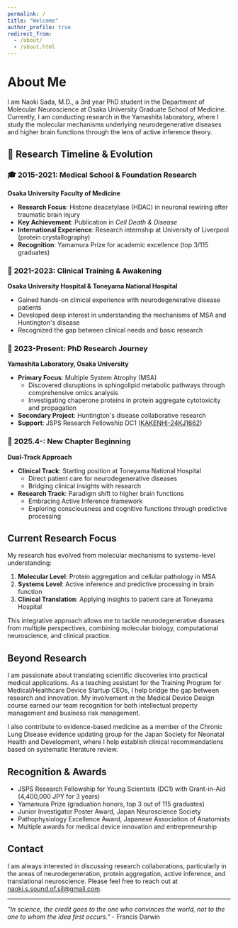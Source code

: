 ```yaml
---
permalink: /
title: "Welcome"
author_profile: true
redirect_from: 
  - /about/
  - /about.html
---
```


# About Me

I am Naoki Sada, M.D., a 3rd year PhD student in the Department of Molecular Neuroscience at Osaka University Graduate School of Medicine. Currently, I am conducting research in the Yamashita laboratory, where I study the molecular mechanisms underlying neurodegenerative diseases and higher brain functions through the lens of active inference theory.

## 📍 Research Timeline & Evolution

### 🎓 **2015-2021: Medical School & Foundation Research**
**Osaka University Faculty of Medicine**
- **Research Focus**: Histone deacetylase (HDAC) in neuronal rewiring after traumatic brain injury
- **Key Achievement**: Publication in *Cell Death & Disease* 
- **International Experience**: Research internship at University of Liverpool (protein crystallography)
- **Recognition**: Yamamura Prize for academic excellence (top 3/115 graduates)

### 🏥 **2021-2023: Clinical Training & Awakening**
**Osaka University Hospital & Toneyama National Hospital**
- Gained hands-on clinical experience with neurodegenerative disease patients
- Developed deep interest in understanding the mechanisms of MSA and Huntington's disease
- Recognized the gap between clinical needs and basic research

### 🔬 **2023-Present: PhD Research Journey**
**Yamashita Laboratory, Osaka University**
- **Primary Focus**: Multiple System Atrophy (MSA)
  - Discovered disruptions in sphingolipid metabolic pathways through comprehensive omics analysis
  - Investigating chaperone proteins in protein aggregate cytotoxicity and propagation
- **Secondary Project**: Huntington's disease collaborative research
- **Support**: JSPS Research Fellowship DC1 ([KAKENHI-24KJ1662](https://kaken.nii.ac.jp/ja/grant/KAKENHI-PROJECT-24KJ1662/))

### 🚀 **2025.4-: New Chapter Beginning**
**Dual-Track Approach**
- **Clinical Track**: Starting position at Toneyama National Hospital
  - Direct patient care for neurodegenerative diseases
  - Bridging clinical insights with research
- **Research Track**: Paradigm shift to higher brain functions
  - Embracing Active Inference framework
  - Exploring consciousness and cognitive functions through predictive processing

## Current Research Focus

My research has evolved from molecular mechanisms to systems-level understanding:

1. **Molecular Level**: Protein aggregation and cellular pathology in MSA
2. **Systems Level**: Active inference and predictive processing in brain function
3. **Clinical Translation**: Applying insights to patient care at Toneyama Hospital

This integrative approach allows me to tackle neurodegenerative diseases from multiple perspectives, combining molecular biology, computational neuroscience, and clinical practice.

## Beyond Research

I am passionate about translating scientific discoveries into practical medical applications. As a teaching assistant for the Training Program for Medical/Healthcare Device Startup CEOs, I help bridge the gap between research and innovation. My involvement in the Medical Device Design course earned our team recognition for both intellectual property management and business risk management.

I also contribute to evidence-based medicine as a member of the Chronic Lung Disease evidence updating group for the Japan Society for Neonatal Health and Development, where I help establish clinical recommendations based on systematic literature review.

## Recognition & Awards

- JSPS Research Fellowship for Young Scientists (DC1) with Grant-in-Aid (4,400,000 JPY for 3 years)
- Yamamura Prize (graduation honors, top 3 out of 115 graduates)
- Junior Investigator Poster Award, Japan Neuroscience Society
- Pathophysiology Excellence Award, Japanese Association of Anatomists
- Multiple awards for medical device innovation and entrepreneurship

## Contact

I am always interested in discussing research collaborations, particularly in the areas of neurodegeneration, protein aggregation, active inference, and translational neuroscience. Please feel free to reach out at naoki.s.sound.of.sil@gmail.com.

---

*"In science, the credit goes to the one who convinces the world, not to the one to whom the idea first occurs."* - Francis Darwin